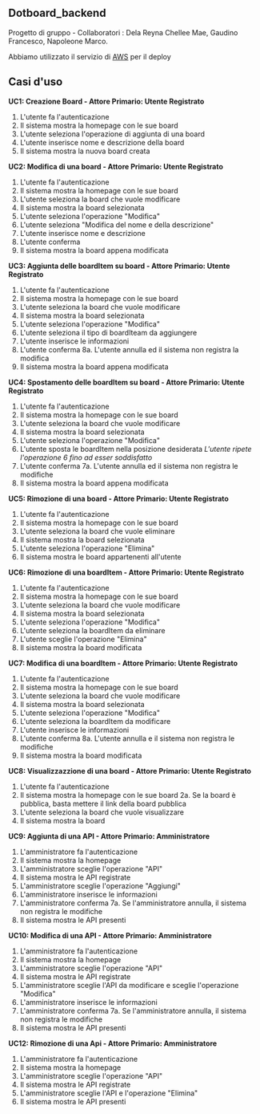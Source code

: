 Dotboard_backend
---
Progetto di gruppo - Collaboratori : Dela Reyna Chellee Mae, Gaudino Francesco, Napoleone Marco.

Abbiamo utilizzato il servizio di [AWS](https://docs.aws.amazon.com/ec2/index.html?nc2=h_ql_doc_ec2) per il deploy

Casi d'uso
---
**UC1: Creazione Board - Attore Primario: Utente Registrato**
1. L'utente fa l'autenticazione
2. Il sistema mostra la homepage con le sue board
3. L'utente seleziona l'operazione di aggiunta di una board
4. L'utente inserisce nome e descrizione della board
5. Il sistema mostra la nuova board creata

**UC2: Modifica di una board - Attore Primario: Utente Registrato**
1. L'utente fa l'autenticazione
2. Il sistema mostra la homepage con le sue board
3. L'utente seleziona la board che vuole modificare
4. Il sistema mostra la board selezionata
5. L'utente seleziona l'operazione "Modifica"
6. L'utente seleziona "Modifica del nome e della descrizione"
7. L'utente inserisce nome e descrizione
8. L'utente conferma
9. Il sistema mostra la board appena modificata

**UC3: Aggiunta delle boardItem su board - Attore Primario: Utente Registrato**
1. L'utente fa l'autenticazione
2. Il sistema mostra la homepage con le sue board
3. L'utente seleziona la board che vuole modificare
4. Il sistema mostra la board selezionata
5. L'utente seleziona l'operazione "Modifica"
6. L'utente seleziona il tipo di boardIteam da aggiungere
7. L'utente inserisce le informazioni
8. L'utente conferma
8a. L'utente annulla ed il sistema non registra la modifica
9. Il sistema mostra la board appena modificata

**UC4: Spostamento delle boardItem su board - Attore Primario: Utente Registrato**
1. L'utente fa l'autenticazione
2. Il sistema mostra la homepage con le sue board
3. L'utente seleziona la board che vuole modificare
4. Il sistema mostra la board selezionata
5. L'utente seleziona l'operazione "Modifica"
6. L'utente sposta le boardItem nella posizione desiderata
*L'utente ripete l'operazione 6 fino ad esser soddisfatto*
7. L'utente conferma
7a. L'utente annulla ed il sistema non registra le modifiche
8. Il sistema mostra la board appena modificata

**UC5: Rimozione di una board - Attore Primario: Utente Registrato**
1. L'utente fa l'autenticazione
2. Il sistema mostra la homepage con le sue board
3. L'utente seleziona la board che vuole eliminare
4. Il sistema mostra la board selezionata
5. L'utente seleziona l'operazione "Elimina"
6. Il sistema mostra le board appartenenti all'utente

**UC6: Rimozione di una boardItem - Attore Primario: Utente Registrato**
1. L'utente fa l'autenticazione
2. Il sistema mostra la homepage con le sue board
3. L'utente seleziona la board che vuole modificare
4. Il sistema mostra la board selezionata
5. L'utente seleziona l'operazione "Modifica"
6. L'utente seleziona la boardItem da eliminare
7. L'utente sceglie l'operazione "Elimina"
8. Il sistema mostra la board modificata

**UC7: Modifica di una boardItem - Attore Primario: Utente Registrato**
1. L'utente fa l'autenticazione
2. Il sistema mostra la homepage con le sue board
3. L'utente seleziona la board che vuole modificare
4. Il sistema mostra la board selezionata
5. L'utente seleziona l'operazione "Modifica"
6. L'utente seleziona la boardItem da modificare
7. L'utente inserisce le informazioni
8. L'utente conferma
8a. L'utente annulla e il sistema non registra le modifiche
9. Il sistema mostra la board modificata

**UC8: Visualizzazzione di una board - Attore Primario: Utente Registrato**
1. L'utente fa l'autenticazione
2. Il sistema mostra la homepage con le sue board
2a. Se la board è pubblica, basta mettere il link della board pubblica
3. L'utente seleziona la board che vuole visualizzare
4. Il sistema mostra la board

**UC9: Aggiunta di una API - Attore Primario: Amministratore**
1. L'amministratore fa l'autenticazione
2. Il sistema mostra la homepage
3. L'amministratore sceglie l'operazione "API"
4. Il sistema mostra le API registrate
5. L'amministratore sceglie l'operazione "Aggiungi"
6. L'amministratore inserisce le informazioni
7. L'amministratore conferma
7a. Se l'amministratore annulla, il sistema non registra le modifiche
8. Il sistema mostra le API presenti

**UC10: Modifica di una API - Attore Primario: Amministratore**
1. L'amministratore fa l'autenticazione
2. Il sistema mostra la homepage
3. L'amministratore sceglie l'operazione "API"
4. Il sistema mostra le API registrate
5. L'amministratore sceglie l'API da modificare e sceglie l'operazione "Modifica"
6. L'amministratore inserisce le informazioni
7. L'amministratore conferma
7a. Se l'amministratore annulla, il sistema non registra le modifiche
8. Il sistema mostra le API presenti

**UC12: Rimozione di una Api - Attore Primario: Amministratore**
1. L'amministratore fa l'autenticazione
2. Il sistema mostra la homepage
3. L'amministratore sceglie l'operazione "API"
4. Il sistema mostra le API registrate
5. L'amministratore sceglie l'API e l'operazione "Elimina"
6. Il sistema mostra le API presenti
